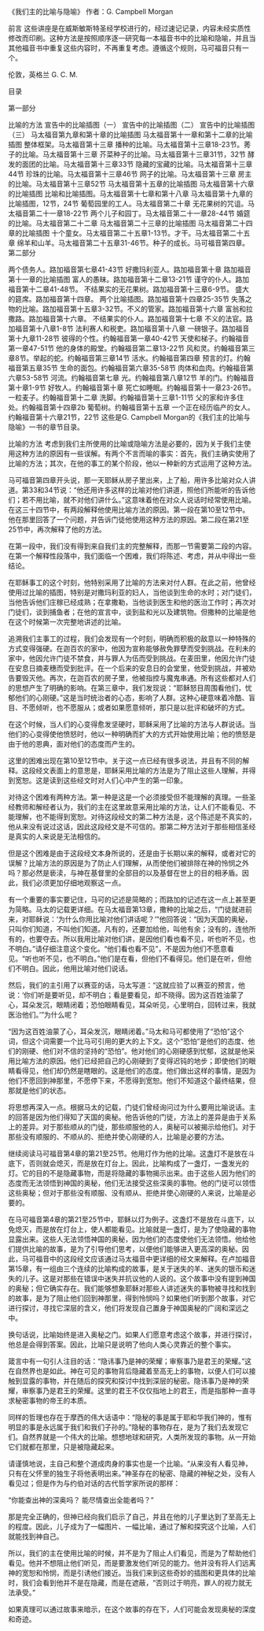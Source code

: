 《我们主的比喻与隐喻》
作者：G. Campbell Morgan

前言
这些讲座是在威斯敏斯特圣经学校进行的，经过速记记录，内容未经实质性修改而印刷。这种方法是按照顺序逐一研究每一本福音书中的比喻和隐喻，并且当其他福音书中重复这些内容时，不再重复考虑。遵循这个规则，马可福音只有一个。

伦敦，英格兰
G. C. M.

目录

第一部分

比喻的方法
宣告中的比喻插图（一）
宣告中的比喻插图（二）
宣告中的比喻插图（三）
马太福音第九章和第十章的比喻插图
马太福音第十一章和第十二章的比喻插图
整体框架。马太福音第十三章
播种的比喻。马太福音第十三章18-23节。莠子的比喻。马太福音第十三章
芥菜种子的比喻。马太福音第十三章31节，32节
酵发的面团的比喻。马太福音第十三章33节
隐藏的宝藏的比喻。马太福音第十三章44节
珍珠的比喻。马太福音第十三章46节
网子的比喻。马太福音第十三章
房主的比喻。马太福音第十三章52节
马太福音第十五章的比喻插图
马太福音第十六章的比喻插图
比喻和比喻插图。马太福音第十七章和第十八章
马太福音第十九章的比喻插图，12节，24节
葡萄园里的工人。马太福音第二十章
无花果树的咒诅。马太福音第二十一章18-22节
两个儿子和园丁。马太福音第二十一章28-44节
婚筵的比喻。马太福音第二十二章
马太福音第二十三章的比喻插图
马太福音第二十四章的比喻插图
十个童女。马太福音第二十五章1-13节。才干。马太福音第二十五章
绵羊和山羊。马太福音第二十五章31-46节。种子的成长。马可福音第四章。
第二部分

两个债务人。路加福音第七章41-43节
好撒玛利亚人。路加福音第十章
路加福音第十一章的比喻插图
富人的愚昧。路加福音第十二章13-21节
谨守的仆人。路加福音第十二章41-48节。
不结果实的无花果树。路加福音第十三章6-9节。
盛大的筵席。路加福音第十四章。
两个比喻插图。路加福音第十四章25-35节
失落之物的比喻。路加福音第十五章3-32节。不义的管家。路加福音第十六章
富翁和拉撒路。路加福音第十六章。
不结果实的仆人。路加福音第十七章
不义的法官。路加福音第十八章1-8节
法利赛人和税吏。路加福音第十八章
一磅银子。路加福音第十九章11-28节
彼得的个性。约翰福音第一章40-42节
天使和梯子。约翰福音第一章47-51节
他的身体的殿堂。约翰福音第二章13-22节
风和灵。约翰福音第三章8节。举起的蛇。约翰福音第三章14节
活水。约翰福音第四章
预言的灯。约翰福音第五章35节
生命的面包。约翰福音第六章35-58节
肉体和血肉。约翰福音第六章53-58节
河流。约翰福音第七章
光。约翰福音第八章12节
羊的门。约翰福音第十章1-9节
好牧人。约翰福音第十章
死亡如睡眠。约翰福音第十一章23-26节。一粒麦子。约翰福音第十二章
洗脚。约翰福音第十三章1-11节
父的家和许多住处。约翰福音第十四章2b
葡萄树。约翰福音第十五章
一个正在经历临产的女人。约翰福音第十六章21节，22节
这些是G. Campbell Morgan的《我们主的比喻与隐喻》一书的章节目录。







比喻的方法
考虑到我们主所使用的比喻或隐喻方法是必要的，因为关于我们主使用这种方法的原因有一些误解。有两个不言而喻的事实：首先，我们主确实使用了比喻的方法；其次，在他的事工的某个阶段，他以一种新的方式运用了这种方法。

马可福音第四章开头说，那一天耶稣从房子里出来，上了船，用许多比喻对众人讲道。第33和34节说：“他还用许多这样的比喻对他们讲道，照他们所能听的告诉他们；若不用比喻，就不对他们讲什么。”这意味着他在对众人说话时经常使用比喻。在这三十四节中，有两段解释他使用比喻方法的原因。第一段在第10至12节中。他在那里回答了一个问题，并告诉门徒他使用这种方法的原因。第二段在第21至25节中，再次解释了他的方法。

在第一段中，我们没有得到来自我们主的完整解释，而那一节需要第二段的内容。在第一个解释性段落中，我们面临一个困难，我们将陈述、考虑，并从中得出一些结论。

在耶稣事工的这个时刻，他特别采用了比喻的方法来对付人群。在此之前，他曾经使用过比喻的插图，特别是对撒玛利亚的妇人，当他谈到生命的水时；对门徒们，当他告诉他们庄稼已经成熟；在拿撒勒，当他谈到医生和他的医治工作时；再次对门徒们，谈到捕鱼者；在他的宣言中，谈到盐和光以及建筑物。但撒种的比喻是他在这个时候第一次完整地讲述的比喻。

追溯我们主事工的过程，我们会发现有一个时刻，明确而积极的敌意以一种特殊的方式变得强硬。在迦百农的家中，他因为宣称能够赦免罪孽而受到挑战。在利未的家中，他因允许门徒不禁食，并与罪人为伍而受到挑战。在麦田里，他因允许门徒在安息日摘麦穗而受到批评。在一个后来的安息日的会堂里，他受到挑战，并被劝告要毁灭他。再次，在迦百农的房子里，他被指控与魔鬼串通。所有这些都对人们的思想产生了明确的影响。在第三章中，我们发现说：“耶稣怒目周围看他们，忧郁他们的心刚硬。”这是当时统治者的心态，影响了人群。这种心硬意味着冷酷、盲目、不愿倾听，也不愿服从；或者如果愿意倾听，那只是以批评和破坏的方式。

在这个时候，当人们的心变得愈发坚硬时，耶稣采用了比喻的方法与人群说话。当他们的心变得使他愤怒时，他以一种明确而扩大的方式开始使用比喻；他的愤怒是由于他的恩典，面对他们的态度而产生的。

这里的困难出现在第10至12节中。关于这一点已经有很多说法，并且有不同的解释。这段经文表面上的意思是，耶稣采用比喻的方法是为了阻止这些人理解，并得到宽恕。这是读到这些经文时对人们心中产生的第一印象。

对待这个困难有两种方法。第一种是这是一个必须接受但不能理解的真理。一些圣经教师和解经者认为，我们的主在这里故意采用比喻的方法，让人们不能看见、不能理解，也不能得到宽恕。对待这段经文的第二种方法是，这个陈述是不真实的，他从来没有说过这话，因此这段经文是不可信的。那第二种方法对于那些相信圣经是真实的人来说是无法相信的。

但是这个困难是由于这段经文本身所说的，还是由于长期以来的解释，或者对它的误解？比喻方法的原因是为了防止人们理解，从而使他们被排除在神的怜悯之外吗？那必然是亵渎，与神在基督里的全部目的以及基督在世上的目的相矛盾。因此，我们必须更加仔细地观察这一点。

有一个重要的事实要记住，马可的记述是简略的；而路加的记述在这一点上甚至更为简略。马太的记载更详细。在马太福音第13章，撒种的比喻之后，“门徒就进前来，对耶稣说：‘为什么你用比喻对他们讲话呢？’”他回答说：“因为天国的奥秘，只叫你们知道，不叫他们知道。凡有的，还要加给他，叫他有余；没有的，连他所有的，也要夺去。所以我用比喻对他们讲，是因他们看也看不见，听也听不见，也不明白。”请仔细注意这个变化。“他们看也看不见”，不是因为他们不愿意看见。“听也听不见，也不明白。”他们是在看，但他们不看得见。他们是在听，但他们不明白。因此，他用比喻对他们说话。

然后，我们的主引用了以赛亚的话，马太写道：“这就应验了以赛亚的预言，他说：‘你们听是要听见，却不明白；看是要看见，却不晓得。因为这百姓油蒙了心，耳朵发沉，眼睛闭着；恐怕眼睛看见，耳朵听见，心里明白，回转过来，我就医治他们。’”为什么呢？

“因为这百姓油蒙了心，耳朵发沉，眼睛闭着。”马太和马可都使用了“恐怕”这个词，但这个词需要一个比马可引用的更大的上下文。这个“恐怕”是他们的态度、他们的刚硬、他们对不信的坚持的“恐怕”。他对他们的心刚硬感到忧郁，这就是他采用比喻方法的原因。他们已经把自己的心刚硬到了变得迟钝的地步；即使他们的眼睛看得见，他们却仍然是瞎眼的。这是他们的态度。他们做出这样的事情，是因为他们不愿回到神那里，不愿停下来，不愿得到宽恕。他们不知道这个最终结果，但那就是他们的状态。

将思想再深入一点。根据马太的记载，门徒们曾经询问过为什么要用比喻说话。主的回答是因为他们得知了天国的奥秘。他告诉他的门徒，方法上的差异是由于关系上的差异。对于那些顺从的门徒，那些顺服他的人，奥秘可以被揭示给他们。对于那些没有顺服的、不顺从的、拒绝并使心刚硬的人，比喻是必要的方法。

继续阅读马可福音第4章的第21至25节。他用灯作为他的比喻。这盏灯不是放在斗底下，否则就会熄灭，而是放在灯台上。因此，比喻构成了一盏灯，一盏发光的灯。它的目的不是隐藏事物，而是将隐藏的事物揭示出来。由于这些人因为他们的态度而无法领悟到神国的奥秘，他们无法接受这些深奥的事物。他的门徒可以领悟这些奥秘；但对于那些没有顺服、没有顺从、拒绝并使心刚硬的人来说，比喻是必要的。

在马可福音第4章的第21至25节中，耶稣以灯为例子。这盏灯不是放在斗底下，以免熄灭，而是放在灯台上，使人都能看见。比喻就是一盏灯，是为了使隐藏的事物显露出来。这些人无法领悟神国的奥秘，因为他们的态度使他们无法领悟。他给他们提供比喻的故事，是为了引导他们思考，以便他们能够进入更高深的奥秘。因此，马可福音中的这段经文应该通过马太福音中更详细的经文来解释。在卢加福音第15章，有一组由三个连续的比喻构成的故事，是关于迷失的羊、迷失的银币和迷失的儿子。这是对那些在错误中迷失并抗议他的人说的。这个故事中没有提到神国的奥秘；但它确实存在。我们能够想象耶稣对那些人讲述迷失的事物被寻找和找到的故事，是为了阻止他们回到神那里，得到怜悯吗？如果他们听到那个故事，对它进行探讨，寻找它深层的含义，他们将发现自己置身于神国奥秘的广阔和深远之中。

换句话说，比喻始终是进入奥秘之门。如果人们愿意考虑这个故事，并进行探讨，他总是会得到答案。因此，比喻只是说明了他向人类心灵靠近的整个事实。

箴言中有一句引人注目的话：“隐讳事乃是神的荣耀；审察事乃是君王的荣耀。”这在自然界也是如此。神在可见的事物背后隐藏着至高无上的事物，以便人们可以接触到显露的事物，并在随后的探究和探讨中找到深层的秘密。隐讳事乃是神的荣耀，审察事乃是君王的荣耀。这里的君王不仅仅指地上的君王，而是指那种一直寻求秘密事物的帝王的本质。

同样的哲理也存在于摩西的伟大话语中：“隐秘的事是属于耶和华我们神的，惟有明显的事是永远属于我们和我们子孙的。”隐秘的事物存在，是为了我们去发现它们。自然界就是一个伟大的比喻。想想地球和研究，人类所发现的事物。从一开始它们就都在那里，只是被隐藏起来。

请谨慎地说，主自己和整个道成肉身的事实也是一个比喻。“从来没有人看见神，只有在父怀里的独生子将他表明出来。”神圣存在的秘密、隐藏的神秘之处，没有人看见过；但是作为与约伯对话的古代哲学家所说的那样：

“你能查出神的深奥吗？
能尽情查出全能者吗？”

那是完全正确的，但神已经向我们启示了自己，并且在他的儿子里达到了至高无上的程度。因此，儿子成为了一幅图片、一幅比喻，通过了解和探究这个比喻，人们就能找到神自己。

所以，我们的主在使用比喻的时候，并不是为了阻止人们看见，而是为了帮助他们看见。他并不想阻止他们听见，而是要激发他们听见的能力。他并没有将人们远离神的宽恕和怜悯，而是引诱他们接近。当我们来到这些奇妙的插图和更具体的比喻时，我们会看到他并不是在隐藏，而是在遮蔽，“否则过于明亮，罪人的视力就无法承受。”

如果真理可以通过故事来暗示，在这个故事的存在下，人们可能会发现奥秘的深度和奇迹。